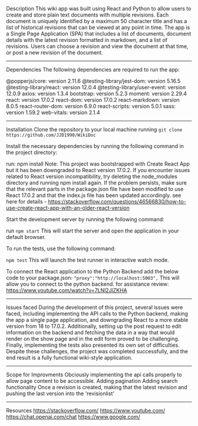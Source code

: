 Description
This wiki app was built using React and Python to allow users to create and store plain text documents with multiple revisions. Each document is uniquely identified by a maximum 50 character title and has a list of historical revisions that can be viewed at any point in time. The app is a Single Page Application (SPA) that includes a list of documents, document details with the latest revision formatted in markdown, and a list of revisions. Users can choose a revision and view the document at that time, or post a new revision of the document.

---

Dependencies
The following dependencies are required to run the app:

@popperjs/core: version 2.11.6
@testing-library/jest-dom: version 5.16.5
@testing-library/react: version 12.0.4
@testing-library/user-event: version 12.0.9
axios: version 1.3.4
bootstrap: version 5.2.3
moment: version 2.29.4
react: version 17.0.2
react-dom: version 17.0.2
react-markdown: version 8.0.5
react-router-dom: version 6.9.0
react-scripts: version 5.0.1
sass: version 1.59.2
web-vitals: version 2.1.4

---

Installation
Clone the repository to your local machine running
`git clone https://github.com/JJD1990/WikiDoc`

Install the necessary dependencies by running the following command in the project directory:

run:
npm install
Note: This project was bootstrapped with Create React App but it has been downgraded to React version 17.0.2. If you encounter issues related to React version incompatibility, try deleting the node_modules directory and running npm install again. If the problem persists, make sure that the relevant parts in the package.json file have been modified to use React 17.0.2 and that the index.js file has been updated accordingly.
see here for details - https://stackoverflow.com/questions/46566830/how-to-use-create-react-app-with-an-older-react-version

Start the development server by running the following command:

run
`npm start`
This will start the server and open the application in your default browser.

To run the tests, use the following command:

`npm test`
This will launch the test runner in interactive watch mode.

To connect the React application to the Python Backend add the below code to your package.json:
`"proxy":"http://localhost:5003",`
This will allow you to connect to the python backend.
for assistance review:
https://www.youtube.com/watch?v=7LNl2JlZKHA

---

Issues faced
During the development of this project, several issues were faced, including implementing the API calls to the Python backend, making the app a single page application, and downgrading React to a more stable version from 18 to 17.0.2. Additionally, setting up the post request to edit information on the backend and fetching the data in a way that would render on the show page and in the edit form proved to be challenging. Finally, implementing the tests also presented its own set of difficulties. Despite these challenges, the project was completed successfully, and the end result is a fully functional wiki-style application.

---

Scope for Improvments
Obciously implementing the api calls properly to allow page content to be accessible.
Adding pagination
Adding search functionality
Once a revision is created, making that the latest revision and pushing the last version into the 'revisionlist'

---

Resources
https://stackoverflow.com/
https://www.youtube.com/
https://chat.openai.com/chat
https://www.google.com/
